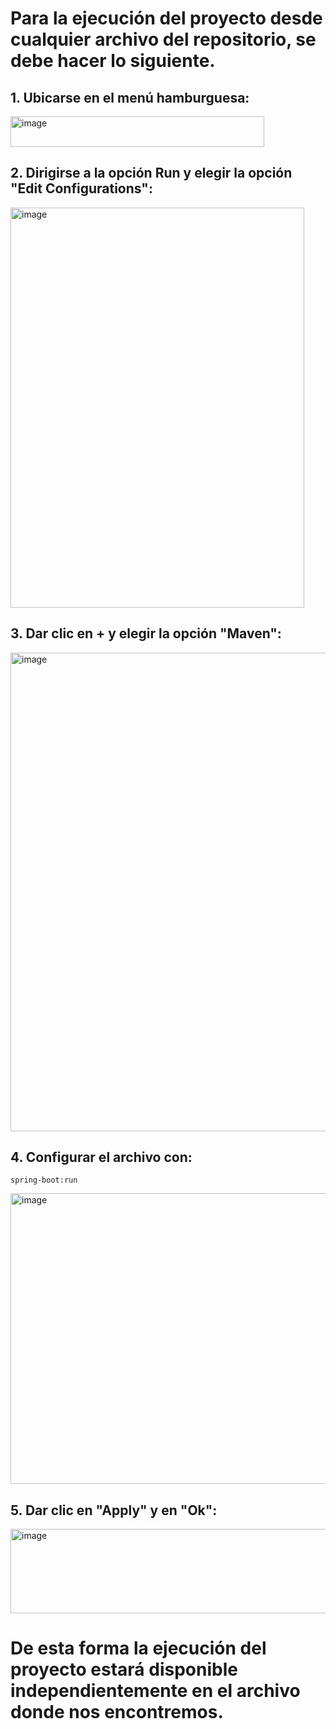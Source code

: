 # Para la ejecución del proyecto desde cualquier archivo del repositorio, se debe hacer lo siguiente.

## 1. Ubicarse en el menú hamburguesa:

<img width="406" height="49" alt="image" src="https://github.com/user-attachments/assets/6e0c4ebf-108a-43e0-b7b5-b13c8b531ddc" />

## 2. Dirigirse a la opción Run y elegir la opción "Edit Configurations":

<img width="470" height="640" alt="image" src="https://github.com/user-attachments/assets/579308b5-4864-4a60-87f4-a77ac8fe3b42" />

## 3. Dar clic en + y elegir la opción "Maven":

<img width="997" height="766" alt="image" src="https://github.com/user-attachments/assets/3e8aafc1-c99e-4276-8c8b-4931ba73e0d3" />

## 4. Configurar el archivo con:

```
spring-boot:run
```

<img width="996" height="465" alt="image" src="https://github.com/user-attachments/assets/16c2756a-a0cb-4768-8752-2f97719d87f2" />

## 5. Dar clic en "Apply" y en "Ok":

<img width="523" height="135" alt="image" src="https://github.com/user-attachments/assets/feaf2ae7-e4c3-4f7e-93af-bce7b26b717c" />

# De esta forma la ejecución del proyecto estará disponible independientemente en el archivo donde nos encontremos.

